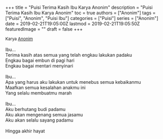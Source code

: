 +++
title = "Puisi Terima Kasih Ibu Karya Anonim"
description = "Puisi Terima Kasih Ibu Karya Anonim"
toc = true
authors = ["Anonim"]
tags = ["Puisi", "Anonim", "Puisi Ibu"]
categories = ["Puisi"]
series = ["Anonim"]
date = 2019-02-21T19:05:00Z
lastmod = 2019-02-21T19:05:50Z
featuredImage = ""
draft = false
+++

<div style="text-align: justify;">
<div style="font-size: small;">Karya <a href="/authors/anonim/" target="_blank">Anonim</a></div><br />
Ibu…<br />
Terima kasih atas semua yang telah engkau lakukan padaku<br />
Engkau bagai embun di pagi hari<br />
Engkau bagai mentari menyinari<br />
<br />
Ibu…<br />
Apa yang harus aku lakukan untuk menebus semua kebaikanmu<br />
Maafkan semua kesalahan anakmu ini<br />
Yang selalu membuatmu marah<br />
<br />
Ibu…<br />
Aku berhutang budi padamu<br />
Aku akan mengenang semua jasamu<br />
Aku akan selalu sayang padamu<br />
<br />
Hingga akhir hayat</div>
